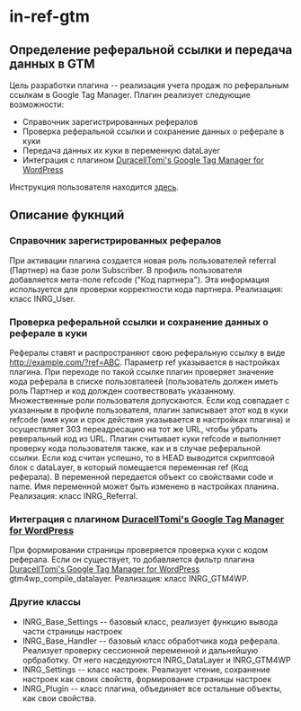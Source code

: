 # in-ref-gtm
## Определение реферальной ссылки и передача данных в GTM

Цель разработки плагина -- реализация учета продаж по реферальным ссылкам в Google Tag Manager. Плагин реализует следующие возможности:
* Справочник зарегистрированных рефералов
* Проверка реферальной ссылки и сохранение данных о реферале в куки
* Передача данных их куки в переменную dataLayer
* Интеграция с плагином [DuracellTomi's Google Tag Manager for WordPress](https://ru.wordpress.org/plugins/duracelltomi-google-tag-manager/)

Инструкция пользователя находится [здесь](USER_MANUAL.md).

## Описание фукнций
### Справочник зарегистрированных рефералов
При активации плагина создается новая роль пользователей referral (Партнер) на базе роли Subscriber. 
В профиль пользователя добавляется мета-поле refcode ("Код партнера"). Эта информация используется для проверки корректности кода партнера.
Реализация: класс INRG_User.

### Проверка реферальной ссылки и сохранение данных о реферале в куки
Рефералы ставят и распространяют свою реферальную ссылку в виде http://example.com/?ref=ABC. Параметр ref указывается в настройках плагина.
При переходе по такой ссылке плагин проверяет значение кода реферала в списке пользовталеей (пользователь должен иметь роль Партнер и код должден соотвествовать указанному. Множественные роли пользователя допускаются. 
Если код совпадает с указанным в профиле пользователя, плагин записывает этот код в куки refcode (имя куки и срок действия указывается в настройках плагина) и осуществляет 303 переадресацию на тот же URL, чтобы убрать реверальный код из URL.
Плагин считывает куки refcode и выполняет проверку кода пользователя также, как и в случае реферальной ссылки. 
Если код считан успешно, то в HEAD выводится скриптовой блок с dataLayer, в который помещается переменная ref (Код реферала). 
В переменной передается объект со свойствами code и name.
Имя переменной может быть изменено в настройках планина. 
Реализация: класс INRG_Referral.

### Интеграция с плагином [DuracellTomi's Google Tag Manager for WordPress](https://ru.wordpress.org/plugins/duracelltomi-google-tag-manager/)
При формировании страницы проверяется проверка куки с кодом реферала. Если он существует, 
то добавляется фильтр плагина [DuracellTomi's Google Tag Manager for WordPress](https://ru.wordpress.org/plugins/duracelltomi-google-tag-manager) 
gtm4wp_compile_datalayer. 
Реализация: класс INRG_GTM4WP.

### Другие классы
* INRG_Base_Settings -- базовый класс, реализует функцию вывода части страницы настроек
* INRG_Base_Handler -- базовый класс обработчика кода реферала. Реализует проверку сессионной переменной и дальнейшую орбработку. От него насдедуюются INRG_DataLayer и INRG_GTM4WP
* INRG_Settings -- класс настроек. Реализует чтение, сохранение настроек как своих свойств, формирование страницы настроек
* INRG_Plugin -- класс плагина, объединяет все остальные объекты, как свои свойства.


